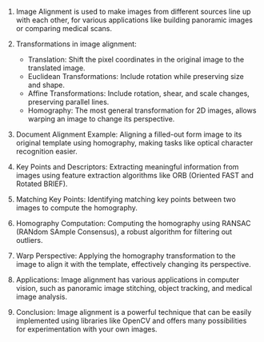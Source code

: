 1. Image Alignment is used to make images from different sources line up with each other, for various applications like building panoramic images or comparing medical scans.

2. Transformations in image alignment:
    - Translation: Shift the pixel coordinates in the original image to the translated image.
    - Euclidean Transformations: Include rotation while preserving size and shape.
    - Affine Transformations: Include rotation, shear, and scale changes, preserving parallel lines.
    - Homography: The most general transformation for 2D images, allows warping an image to change its perspective.

3. Document Alignment Example: Aligning a filled-out form image to its original template using homography, making tasks like optical character recognition easier.

4. Key Points and Descriptors: Extracting meaningful information from images using feature extraction algorithms like ORB (Oriented FAST and Rotated BRIEF).

5. Matching Key Points: Identifying matching key points between two images to compute the homography.

6. Homography Computation: Computing the homography using RANSAC (RANdom SAmple Consensus), a robust algorithm for filtering out outliers.

7. Warp Perspective: Applying the homography transformation to the image to align it with the template, effectively changing its perspective.

8. Applications: Image alignment has various applications in computer vision, such as panoramic image stitching, object tracking, and medical image analysis.

9. Conclusion: Image alignment is a powerful technique that can be easily implemented using libraries like OpenCV and offers many possibilities for experimentation with your own images.